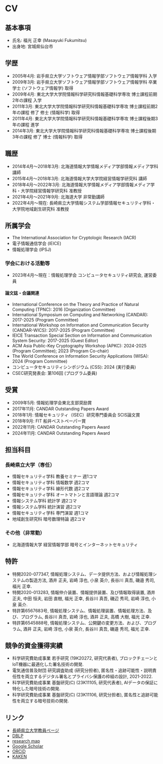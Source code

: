 # CV

## 基本事項

* 氏名: 福光 正幸 (Masayuki Fukumitsu)
* 出身地: 宮城県仙台市

## 学歴

* 2005年4月: 岩手県立大学ソフトウェア情報学部ソフトウェア情報学科 入学
* 2009年3月: 岩手県立大学ソフトウェア情報学部ソフトウェア情報学科 卒業 学士 (ソフトウェア情報学) 取得
* 2009年4月: 東北大学大学院情報科学研究科情報基礎科学専攻 博士課程前期2年の課程 入学
* 2011年3月: 東北大学大学院情報科学研究科情報基礎科学専攻 博士課程前期2年の課程 修了 修士 (情報科学) 取得
* 2011年4月: 東北大学大学院情報科学研究科情報基礎科学専攻 博士課程後期3年の課程 進学
* 2014年3月: 東北大学大学院情報科学研究科情報基礎科学専攻 博士課程後期3年の課程 修了 博士 (情報科学) 取得

## 職歴

* 2014年4月～2018年3月: 北海道情報大学情報メディア学部情報メディア学科 講師
* 2015年4月～2018年3月: 北海道情報大学大学院経営情報学研究科 講師
* 2018年4月～2022年3月: 北海道情報大学情報メディア学部情報メディア学科・大学院経営情報学研究科 准教授
* 2021年4月～2021年9月: 北海道大学 非常勤講師
* 2022年4月～現在: 長崎県立大学情報システム学部情報セキュリティ学科・大学院地域創生研究科 准教授

## 所属学会

* The International Association for Cryptologic Research (IACR)
* 電子情報通信学会 (IEICE)
* 情報処理学会 (IPSJ)

### 学会における活動等

* 2023年4月～現在：情報処理学会 コンピュータセキュリティ研究会, 運営委員

#### 論文誌・会議関連

* International Conference on the Theory and Practice of Natural Computing (TPNC): 2016 (Organization Committee)
* International Symposium on Computing and Networking (CANDAR): 2017-2025 (Program Committee)
* International Workshop on Information and Communication Security (CANDAR-WICS): 2017-2025 (Program Committee)
* IEICE Transaction Special Section on Information and Communication System Security: 2017-2025 (Guest Editor)
* ACM Asia Public-Key Cryptography Workshop (APKC): 2024-2025 (Program Committee); 2023 (Program Co-chair)
* The World Conference on Information Security Applications (WISA): 2024 (Program Committee)
* コンピュータセキュリティシンポジウム (CSS): 2024 (実行委員)
* CSEC研究発表会: 第106回 (プログラム委員)

## 受賞

* 2009年5月: 情報処理学会東北支部奨励賞
* 2017年11月: CANDAR Outstanding Papers Award
* 2018年1月: 情報セキュリティ（ISEC）研究専門委員会 SCIS論文賞
* 2018年9月: FIT 船井ベストペーパー賞
* 2022年11月: CANDAR Outstanding Papers Award
* 2024年11月: CANDAR Outstanding Papers Award

## 担当科目

### 長崎県立大学（専任）

* 情報セキュリティ学科 教養セミナー 週1コマ
* 情報セキュリティ学科 情報数学 週2コマ
* 情報セキュリティ学科 線形代数 週2コマ
* 情報セキュリティ学科 オートマトンと言語理論 週2コマ
* 情報システム学科 統計学 週2コマ
* 情報システム学科 統計演習 週2コマ
* 情報セキュリティ学科 専門演習 週1コマ
* 地域創生研究科 暗号数理特論  週2コマ

### その他（非常勤）

* 北海道情報大学 経営情報学部 暗号とインターネットセキュリティ

## 特許

* 特開2020-077347, 情報処理システム、データ提供方法、および情報処理システムの製造方法, 酒井 正夫, 岩崎 淳也, 小泉 英介, 長谷川 真吾, 磯邉 秀司, 福光 正幸.
* 特開2020-013283, 情報仲介装置、情報提供装置、及び情報取得装置, 酒井 正夫, 中田 恒夫, 岩田 直樹, 福光 正幸, 長谷川 真吾, 磯辺 秀司, 岩崎 淳也, 小泉 英介.
* 特許第6567683号, 情報処理システム、情報処理装置、情報処理方法、及び、プログラム, 長谷川 真吾, 岩崎 淳也, 酒井 正夫, 高橋 大樹, 福光 正幸.
* 特許第6545888号, 情報処理システム、公開鍵の変更方法、および、プログラム, 酒井 正夫, 岩崎 淳也, 小泉 英介, 長谷川 真吾, 磯邉 秀司, 福光 正幸.

## 競争的資金獲得実績

* 科学研究費助成事業 若手研究 (19K20272, 研究代表者), ブロックチェーンとIoT機器に最適化した署名技術の開発.
* 電気通信普及財団 研究調査助成 (研究分担者), 匿名性・追跡可能性・説明責任性を両立するデジタル署名とプライバシ保護の枠組の設計, 2021-2022.
* 科学研究費助成事業 基盤研究(C) (23K11105, 研究代表者), AIデータの保証に特化した暗号技術の開発.
* 科学研究費助成事業 基盤研究(C) (23K11106, 研究分担者), 匿名性と追跡可能性を両立する暗号技術の開発.

## リンク

* [長崎県立大学教員ページ](https://sun.ac.jp/researchinfo/fuku-masa/)
* [DBLP](https://dblp.org/pid/34/8102.html)
* [research map](https://researchmap.jp/masayuki_fukumitsu)
* [Google Scholar](https://scholar.google.com/citations?user=mchg6CYAAAAJ&hl=ja)
* [ORCiD](https://orcid.org/0000-0001-7471-4477)
* [KAKEN](https://nrid.nii.ac.jp/ja/nrid/1000010736119/)
